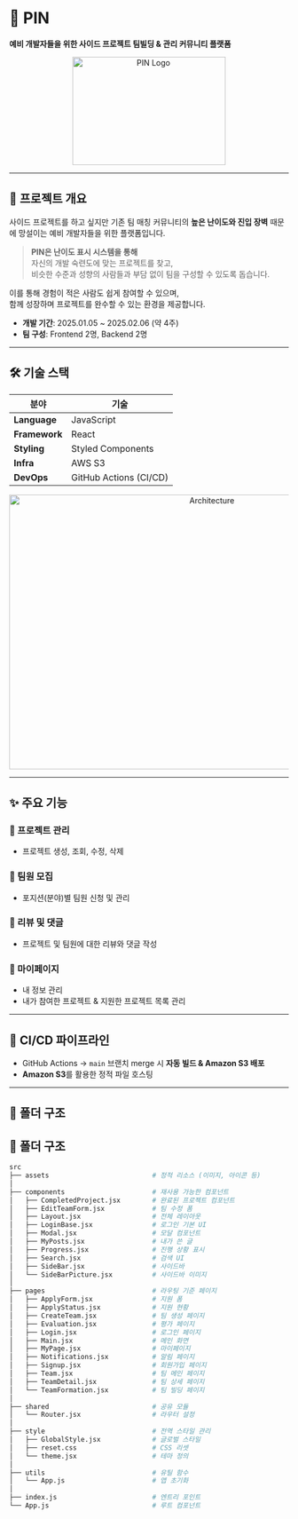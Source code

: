 # 📌 PIN  
**예비 개발자들을 위한 사이드 프로젝트 팀빌딩 & 관리 커뮤니티 플랫폼**  

<p align="center">
  <img width="276" height="195" alt="PIN Logo" src="https://github.com/user-attachments/assets/01c4d676-5e82-49e6-91ba-12d31e7727d4" />
</p>  

---

## 📖 프로젝트 개요  
사이드 프로젝트를 하고 싶지만 기존 팀 매칭 커뮤니티의 **높은 난이도와 진입 장벽** 때문에 망설이는 예비 개발자들을 위한 플랫폼입니다.  

> **PIN은 난이도 표시 시스템을 통해**  
> 자신의 개발 숙련도에 맞는 프로젝트를 찾고,  
> 비슷한 수준과 성향의 사람들과 부담 없이 팀을 구성할 수 있도록 돕습니다.  

이를 통해 경험이 적은 사람도 쉽게 참여할 수 있으며,  
함께 성장하며 프로젝트를 완수할 수 있는 환경을 제공합니다.  

- **개발 기간**: 2025.01.05 ~ 2025.02.06 (약 4주)  
- **팀 구성**: Frontend 2명, Backend 2명  

---

## 🛠 기술 스택  
| 분야        | 기술                     |
| --------- | ---------------------- |
| **Language**  | JavaScript             |
| **Framework** | React                  |
| **Styling**   | Styled Components      |
| **Infra**     | AWS S3                 |
| **DevOps**    | GitHub Actions (CI/CD) |

<p align="center">
  <img width="715" height="495" alt="Architecture" src="https://github.com/user-attachments/assets/bd5f672e-aa6f-450a-b968-ba2805f7cbb9" />
</p>  

---

## ✨ 주요 기능  

### 📂 프로젝트 관리  
- 프로젝트 생성, 조회, 수정, 삭제  

### 👥 팀원 모집  
- 포지션(분야)별 팀원 신청 및 관리  

### 💬 리뷰 및 댓글  
- 프로젝트 및 팀원에 대한 리뷰와 댓글 작성  

### 🙋 마이페이지  
- 내 정보 관리  
- 내가 참여한 프로젝트 & 지원한 프로젝트 목록 관리  

---

## 🚀 CI/CD 파이프라인  
- GitHub Actions → `main` 브랜치 merge 시 **자동 빌드 & Amazon S3 배포**  
- **Amazon S3**를 활용한 정적 파일 호스팅  

---

## 📂 폴더 구조  
## 📂 폴더 구조

```bash
src
├── assets                          # 정적 리소스 (이미지, 아이콘 등)
│
├── components                      # 재사용 가능한 컴포넌트
│   ├── CompletedProject.jsx        # 완료된 프로젝트 컴포넌트
│   ├── EditTeamForm.jsx            # 팀 수정 폼
│   ├── Layout.jsx                  # 전체 레이아웃
│   ├── LoginBase.jsx               # 로그인 기본 UI
│   ├── Modal.jsx                   # 모달 컴포넌트
│   ├── MyPosts.jsx                 # 내가 쓴 글
│   ├── Progress.jsx                # 진행 상황 표시
│   ├── Search.jsx                  # 검색 UI
│   ├── SideBar.jsx                 # 사이드바
│   └── SideBarPicture.jsx          # 사이드바 이미지
│
├── pages                           # 라우팅 기준 페이지
│   ├── ApplyForm.jsx               # 지원 폼
│   ├── ApplyStatus.jsx             # 지원 현황
│   ├── CreateTeam.jsx              # 팀 생성 페이지
│   ├── Evaluation.jsx              # 평가 페이지
│   ├── Login.jsx                   # 로그인 페이지
│   ├── Main.jsx                    # 메인 화면
│   ├── MyPage.jsx                  # 마이페이지
│   ├── Notifications.jsx           # 알림 페이지
│   ├── Signup.jsx                  # 회원가입 페이지
│   ├── Team.jsx                    # 팀 메인 페이지
│   ├── TeamDetail.jsx              # 팀 상세 페이지
│   └── TeamFormation.jsx           # 팀 빌딩 페이지
│
├── shared                          # 공유 모듈
│   └── Router.jsx                  # 라우터 설정
│
├── style                           # 전역 스타일 관리
│   ├── GlobalStyle.jsx             # 글로벌 스타일
│   ├── reset.css                   # CSS 리셋
│   └── theme.jsx                   # 테마 정의
│
├── utils                           # 유틸 함수
│   └── App.js                      # 앱 초기화
│
├── index.js                        # 엔트리 포인트
└── App.js                          # 루트 컴포넌트

